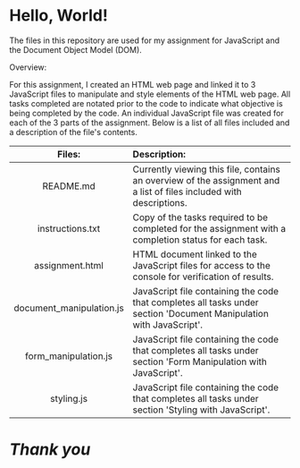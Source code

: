 # **Hello, World!**

The files in this repository are used for my assignment for JavaScript and the Document Object Model (DOM).


Overview:

For this assignment, I created an HTML web page and linked it to 3 JavaScript files to manipulate and style elements of the HTML web page. All tasks completed 
are notated prior to the code to indicate what objective is being completed by the code. An individual JavaScript file was created for each of the 3 parts of the 
assignment. Below is a list of all files included and a description of the file's contents.


| Files: | Description: |
| :----: |:---          |
| README.md | Currently viewing this file, contains an overview of the assignment and a list of files included with descriptions. |
| instructions.txt | Copy of the tasks required to be completed for the assignment with a completion status for each task. |
| assignment.html | HTML document linked to the JavaScript files for access to the console for verification of results. |
| document_manipulation.js | JavaScript file containing the code that completes all tasks under section 'Document Manipulation with JavaScript'. |
| form_manipulation.js | JavaScript file containing the code that completes all tasks under section 'Form Manipulation with JavaScript'. |
| styling.js | JavaScript file containing the code that completes all tasks under section 'Styling with JavaScript'. |

# *Thank you*